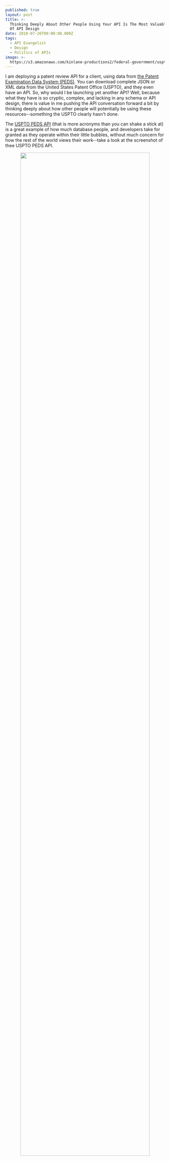 ```yaml
---
published: true
layout: post
title: >-
  Thinking Deeply About Other People Using Your API Is The Most Valuable Lesson
  Of API Design
date: 2018-07-26T09:00:00.000Z
tags:
  - API Evangelist
  - Design
  - Politics of APIs
image: >-
  https://s3.amazonaws.com/kinlane-productions2/federal-government/uspto/uspto-peds-api.png
---
```

I am deploying a patent review API for a client, using data from [the Patent Examination Data System (PEDS)](https://ped.uspto.gov/peds/). You can download complete JSON or XML data from the United States Patent Office (USPTO), and they even have an API. So, why would I be launching yet another API? Well, because what they have is so cryptic, complex, and lacking in any schema or API design, there is value in me pushing the API conversation forward a bit by thinking deeply about how other people will potentially be using these resources--something the USPTO clearly hasn't done.

The [USPTO PEDS API](https://ped.uspto.gov/api/swagger-ui.html) (that is more acronyms than you can shake a stick at) is a great example of how much database people, and developers take for granted as they operate within their little bubbles, without much concern for how the rest of the world views their work--take a look at the screenshot of thee USPTO PEDS API.

<p align="center"><img src="https://s3.amazonaws.com/kinlane-productions2/federal-government/uspto/uspto-peds-api.png" align="center" width="90%" /></p>

There is only one telling sign on this page regarding what this API does--the email address for the contact, which has a uspto.gov address. Beyond that there is not a single sign of the resources available within this API, or the value they bring to the table. Even if you can extrapolate that this is a patent API, there is nothing to tell you that you can't actually get patent data from this, you can only get meta data about the patents, reviewers, inventors, and the activity around the patent. For me, the API reflects many of the challenges developers and database people face when it comes to thinking out of their box, and effectively communicating with external consumers--which is the whole reason we do web APIs.

I'm pretty well versed consuming patent data, and it took me several hours to get up to speed with this set of resources. I opted to not deal with the API, which is just an ElasticSearch index on top of a patent file store, and went directly to the full-size zipped up download. Something the average user will not have the knowledge, skills, and resources to always do. Which is why I feel there is value in me investing some schema and API design cycles into making the USPTO PEDS API a little more coherent, accessible, and usable by a wider audience using a simple web API. Moving it beyond the realm of wizards (database and developers), and making it something normal people, say patent attorneys, and other business folk can put to use in their work.

The USTPO PEDS API reflects the divide between tech and business people. Some database people and developers will think the implementation is a good one, because it gives them the full download, as well as a customizable, ElasticSearch interface for querying what you want. Many though, will walk away, because they aren't willing to make the several hour investment getting up to speed on the schema, so they can make their first API query, or load the full download into the database backend of their choosing. This is where an investment on API design begins to pay dividends, is reaching this wider audience of potential consumers who are unwilling to make the investment getting up to speed, or do not have the resources or knowledge to work with the full download or an ElasticSearch interface. Unless of course, your in the business of keeping data out of the hands of these people, which many folks are.

I am a 30 year database professional. I get databases and querying solutions. What many GraphQL and ElasticSearch believers get wrong when they rely on these solutions for delivering publicly available APIs, is that they are unwilling to come to terms with the fact they can't see their resources through the eyes of the public. They think everyone is like them, and thus want a full blown query interface to get at a known schema. They see API design as unnecessary work, when in reality, they are just unwilling to do the heavy lifting, and they are either consciously, or unconsciously passing that work off to each individual consumer. If you are keeping your APIs available for internal use amongst controlled group of developers this isn't a problem, but if you are making your APIs available to a wider public audience, it ends up showing that you haven't taken the time to think deeply about how others will be using your APIs, or that you just doo not care.
